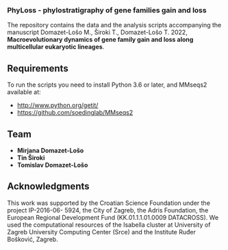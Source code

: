 ### PhyLoss - phylostratigraphy of gene families gain and loss
The repository contains the data and the analysis scripts accompanying the manuscript Domazet-Lošo M., Široki T., Domazet-Lošo T. 2022, **Macroevolutionary dynamics of gene family gain and loss along multicellular eukaryotic lineages**.

## Requirements
To run the scripts you need to install Python 3.6 or later, and MMseqs2
available at:
- http://www.python.org/getit/
- https://github.com/soedinglab/MMseqs2

## Team
* **Mirjana Domazet-Lošo**
* **Tin Široki**
* **Tomislav Domazet-Lošo**

## Acknowledgments
This work was supported by the Croatian Science Foundation under the project IP-2016-06- 5924, the City of Zagreb, the Adris Foundation, the European Regional Development Fund (KK.01.1.1.01.0009 DATACROSS). We used the computational resources of the Isabella cluster at University of Zagreb University Computing Center (Srce) and the Institute Ruđer Bošković, Zagreb.
